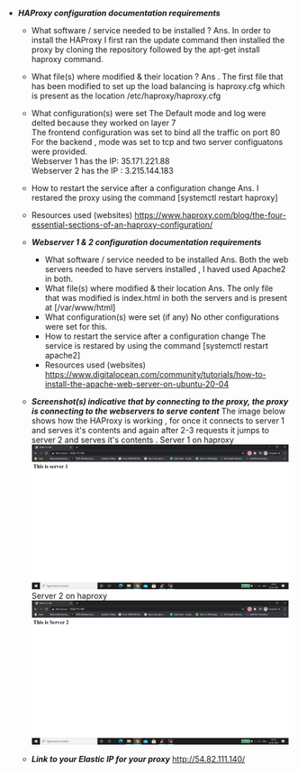 - **_HAProxy configuration documentation requirements_**
    - What software / service needed to be installed ?
Ans.  In order to install the HAProxy I first ran the update command then installed the proxy by cloning the repository followed by the  apt-get install haproxy command.
    - What file(s) where modified & their location ?
    Ans  . The first file that has been modified to set up the load balancing is haproxy.cfg which is present as the location /etc/haproxy/haproxy.cfg
    - What configuration(s) were set
    The Default mode and log were delted because they worked on layer 7<br/>
    The frontend configuration was set to bind all the traffic on port 80<br>
    For the backend , mode was set to tcp and two server configuatons were provided.<br/> Webserver 1 has the IP: 35.171.221.88 <br/>
    Webserver 2 has the IP : 3.215.144.183<br/>



    - How to restart the service after a configuration change
    Ans. I restared the proxy using the command [systemctl restart haproxy]
    - Resources used (websites)
     https://www.haproxy.com/blog/the-four-essential-sections-of-an-haproxy-configuration/


  - **_Webserver 1 & 2 configuration documentation requirements_**
    - What software / service needed to be installed
    Ans. Both the web servers needed to have servers installed , I haved used Apache2 in both.
    - What file(s) where modified & their location
    Ans. The only file that was modified is index.html in both the servers and is present at [/var/www/html]
    - What configuration(s) were set (if any)
    No other configurations were set for this.
    - How to restart the service after a configuration change
    The service is restared by using the command  [systemctl restart apache2]
    - Resources used (websites)
    https://www.digitalocean.com/community/tutorials/how-to-install-the-apache-web-server-on-ubuntu-20-04
  - **_Screenshot(s) indicative that by connecting to the proxy, the proxy is connecting to the webservers to serve content_**
  The image below shows how the HAProxy is working , for once it connects to server 1 and serves it's contents and again after 2-3 requests it jumps to server 2 and serves it's contents .
  Server 1 on haproxy
  <img width="964" alt="Subnet " src="/screenshotsp3/server1onhaproxy.png"><br />
  Server 2 on haproxy
  <img width="964" alt="VPC " src="/screenshotsp3/server2onhaproxy.png"><br/>


  - **_Link to your Elastic IP for your proxy_**
  http://54.82.111.140/
